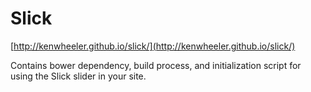 Slick
=====

[http://kenwheeler.github.io/slick/](http://kenwheeler.github.io/slick/)

Contains bower dependency, build process, and initialization script for using the Slick slider in your site.

